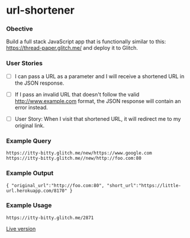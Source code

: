 # url-shortener

### Obective

Build a full stack JavaScript app that is functionally similar to this: https://thread-paper.glitch.me/ and deploy it to Glitch.

### User Stories
- [ ] I can pass a URL as a parameter and I will receive a shortened URL in the JSON response.

- [ ] If I pass an invalid URL that doesn't follow the valid http://www.example.com format, the JSON response will contain an error instead.

- [ ] User Story: When I visit that shortened URL, it will redirect me to my original link.

### Example Query
```
https://itty-bitty.glitch.me/new/https://www.google.com
https://itty-bitty.glitch.me//new/http://foo.com:80
```

### Example Output
```
{ "original_url":"http://foo.com:80", "short_url":"https://little-url.herokuapp.com/8170" }
```

### Example Usage
```
https://itty-bitty.glitch.me/2871
```

[Live version](https://itty-bitty.glitch.me)
